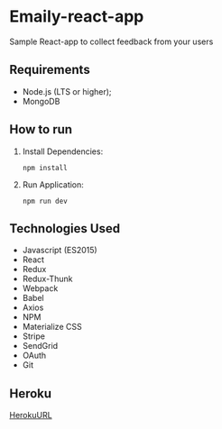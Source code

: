 # Emaily-react-app
Sample React-app to collect feedback from your users

## Requirements
- Node.js (LTS or higher);
- MongoDB

## How to run
1. Install Dependencies:

	`npm install`

2. Run Application:

	`npm run dev`

## Technologies Used
- Javascript (ES2015)
- React
- Redux
- Redux-Thunk
- Webpack
- Babel
- Axios
- NPM
- Materialize CSS
- Stripe
- SendGrid
- OAuth
- Git

## Heroku

[HerokuURL](https://blooming-mountain-10802.herokuapp.com)
